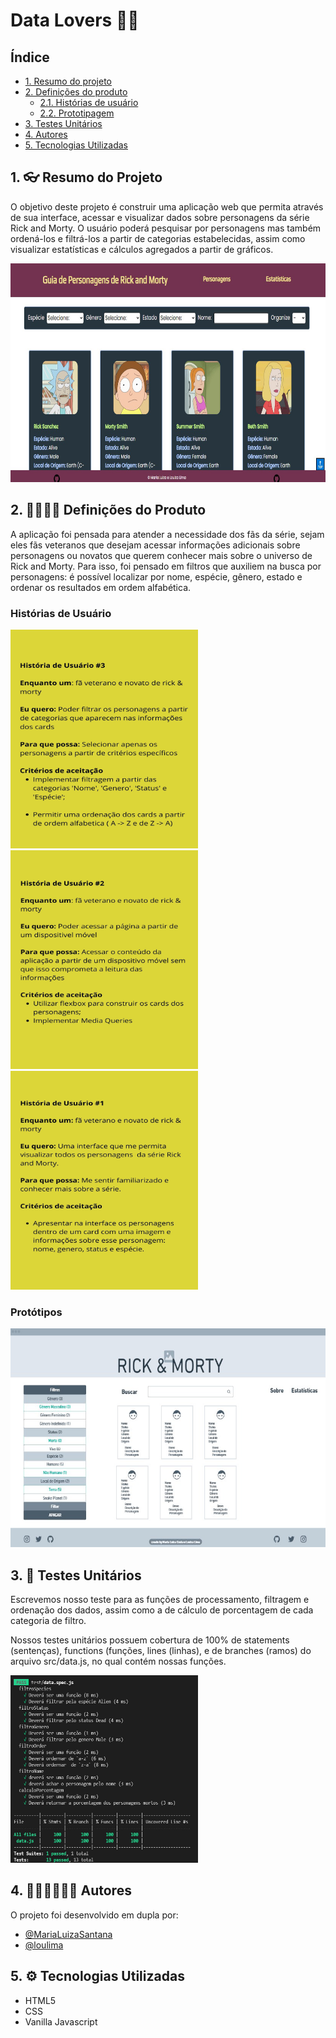 # Data Lovers 👴👦

## Índice

- [1. Resumo do projeto](#1-resumo-do-projeto)
- [2. Definições do produto](#2-definições-do-produto)
    - [2.1. Histórias de usuário](#2.1-histórias-de-usuário)
    - [2.2. Prototipagem](#2.2-prototipagem)
- [3. Testes Unitários](#3-testes-unitários)
- [4. Autores](#4-autores)
- [5. Tecnologias Utilizadas](#5-tecnologias-utilizadas)



## 1. 👓 Resumo do Projeto

O objetivo deste projeto é construir uma aplicação web que permita através de sua interface, acessar e visualizar dados sobre personagens da série Rick and Morty. O usuário poderá pesquisar por personagens mas também ordená-los e filtrá-los a partir de categorias estabelecidas, assim como visualizar estatísticas e cálculos agregados a partir de gráficos.

<img src="https://github.com/MariaLuizaSantana/SAP007-data-lovers/raw/main/src/img-readme/versao_desktop.png" width="600" height="350">


## 2. 👨‍👨‍👧‍👦 Definições do Produto

A aplicação foi pensada para atender a necessidade dos fãs da série, sejam eles fãs veteranos que desejam acessar informações adicionais sobre personagens ou novatos que querem conhecer mais sobre o universo de Rick and Morty. Para isso, foi pensado em filtros que auxiliem na busca por personagens: é possível localizar por nome, espécie, gênero, estado e ordenar os resultados em ordem alfabética.

### Histórias de Usuário
<img src="https://raw.githubusercontent.com/MariaLuizaSantana/SAP007-data-lovers/main/src/img-readme/H.U%203.png" alt="project-screenshot" width="300" height="350/">
<img src="https://raw.githubusercontent.com/MariaLuizaSantana/SAP007-data-lovers/main/src/img-readme/H.U%202.png" alt="project-screenshot" width="300" height="350/">
<img src="https://raw.githubusercontent.com/MariaLuizaSantana/SAP007-data-lovers/main/src/img-readme/H.U%201.png" alt="project-screenshot" width="300" height="350/">


### Protótipos
<img src="https://raw.githubusercontent.com/MariaLuizaSantana/SAP007-data-lovers/main/src/img-readme/prototipo_baixa_fidelidade.png" alt="project-screenshot" width="600" height="350/">

## 3. 🔎 Testes Unitários

Escrevemos nosso teste para as funções de processamento, filtragem e ordenação dos dados, assim como a de cálculo de porcentagem de cada categoria de filtro.

Nossos testes unitários possuem cobertura de 100% de statements (sentenças), functions (funções, lines (linhas), e de branches (ramos) do arquivo src/data.js, no qual contém nossas funções.

<img src="https://raw.githubusercontent.com/MariaLuizaSantana/SAP007-data-lovers/main/src/img-readme/teste_100.png" alt="project-screenshot" width="300" height="300/">

## 4. 👩🏻‍🦱👩🏽‍🦱 Autores

O projeto foi desenvolvido em dupla por:

- [@MariaLuizaSantana](https://www.github.com/MariaLuizaSantana)
- [@loulima](https://www.github.com/loulima)

## 5. ⚙️ Tecnologias Utilizadas 

- HTML5
- CSS
- Vanilla Javascript